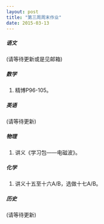 ```yaml
---
layout: post
title: "第三周周末作业"
date: 2015-03-13
---
```


##### 语文
(请等待更新或是见邮箱) 


##### 数学
1. 精博P96-105。

##### 英语
(请等待更新)

##### 物理
1. 讲义《学习包——电磁波》。

##### 化学
1. 讲义十五至十六A/B，选做十七A/B。

##### 历史
(请等待更新)